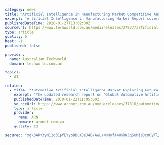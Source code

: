 ```yaml
---
category: news
title: "Artificial Intelligence in Manufacturing Market Competitive Analysis 2018-2025 and Key Players - Bosch, Cisco, GE, IBM"
excerpt: "Artificial Intelligence in Manufacturing Market Report covers analysis of Manufacturers, Type, Application, Marketing Strategy, Distributors/Traders, Effect Factors, Trends 2018 & Forecasts 2025 The report includes the study of artificial intelligence in the manufacturing market. The global artificial intelligence in manufacturing market ..."
publishedDateTime: 2020-01-27T13:02:00Z
sourceUrl: https://www.techworld.com.au/mediareleases/37937/artificial-intelligence-in-manufacturing-market/
type: article
quality: 0
heat: -1
published: false

provider:
  name: Australian Techworld
  domain: techworld.com.au

topics:
  - AI

related:
  - title: "Automotive Artificial Intelligence Market Exploring Future Growth 2017-2024 and Key Players - NVIDIA, Waymo, Intel"
    excerpt: "The updated research report on ‘Global Automotive Artificial Intelligence Market’ offers real-time information with key insights on product specification, customers’ requirements, and details on competitors. Market Growth Insight also delivers customized reports on specific category. Artificial Intelligence uses various computer functions ..."
    publishedDateTime: 2020-01-22T11:05:00Z
    sourceUrl: https://www.arnnet.com.au/mediareleases/37810/automotive-artificial-intelligence-market/
    type: article
    provider:
      name: ARN
      domain: arnnet.com.au
    quality: 12

secured: "xgk3ARv3yM11o31pfEYyoDBuXOeJ4B/AwLs+MHyfA4HvRKJqSuMjs0cnOyTl/rRiaTQkqYVIOZHscdj597xJIADT1T/nssicigdl2NrZC9SqcHVVtw3HCUuRyCuk5qIZYjNHXr3kefESeAqtGrry9jpknBt3gQ/gk3CyOaDaIUK2DGCWl4ey6N7AkiHFCoZLVI9XZSZYAUwe2ztrfTWqmeDDnsIbVwTtIrt3U96EU8YSxzpmkyiIaIZIZz3HWpbLqNjiLT2e2F6sxAwvEDiN9HbOSW2jIHVUNXYobW9+5QjrgpMM1SJinWIrNyWXJgw5;zPxp0l4ujwyyZ8o/iFy8/Q=="
---
```


